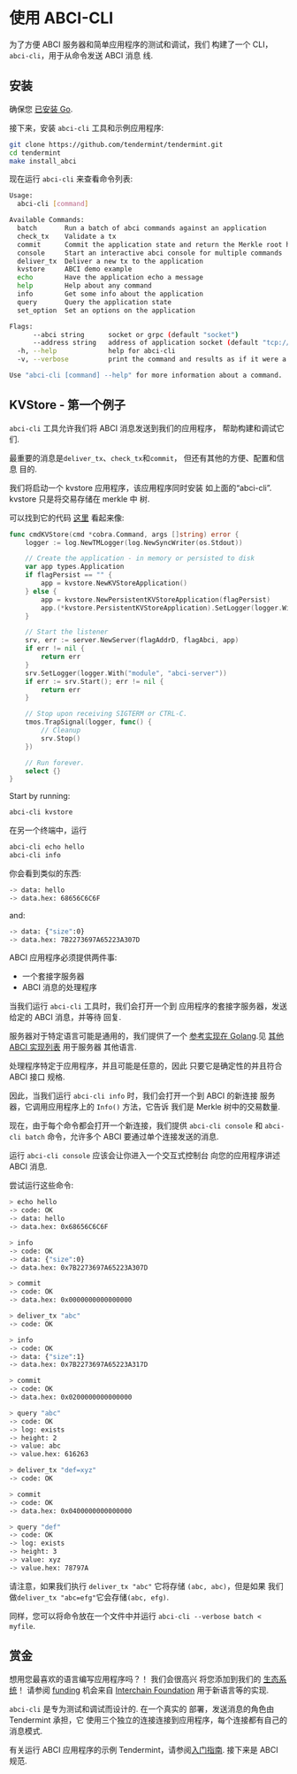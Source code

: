 # 使用 ABCI-CLI

为了方便 ABCI 服务器和简单应用程序的测试和调试，我们
构建了一个 CLI，`abci-cli`，用于从命令发送 ABCI 消息
线.

## 安装

确保您 [已安装 Go](https://golang.org/doc/install).

接下来，安装 `abci-cli` 工具和示例应用程序:

```sh
git clone https://github.com/tendermint/tendermint.git
cd tendermint
make install_abci
```

现在运行 `abci-cli` 来查看命令列表:

```sh
Usage:
  abci-cli [command]

Available Commands:
  batch       Run a batch of abci commands against an application
  check_tx    Validate a tx
  commit      Commit the application state and return the Merkle root hash
  console     Start an interactive abci console for multiple commands
  deliver_tx  Deliver a new tx to the application
  kvstore     ABCI demo example
  echo        Have the application echo a message
  help        Help about any command
  info        Get some info about the application
  query       Query the application state
  set_option  Set an options on the application

Flags:
      --abci string      socket or grpc (default "socket")
      --address string   address of application socket (default "tcp://127.0.0.1:26658")
  -h, --help             help for abci-cli
  -v, --verbose          print the command and results as if it were a console session

Use "abci-cli [command] --help" for more information about a command.
```

## KVStore - 第一个例子

`abci-cli` 工具允许我们将 ABCI 消息发送到我们的应用程序，
帮助构建和调试它们.

最重要的消息是`deliver_tx`、`check_tx`和`commit`，
但还有其他的方便、配置和信息
目的.

我们将启动一个 kvstore 应用程序，该应用程序同时安装
如上面的“abci-cli”. kvstore 只是将交易存储在 merkle 中
树.

可以找到它的代码
[这里](https://github.com/tendermint/tendermint/blob/master/abci/cmd/abci-cli/abci-cli.go)
看起来像:

```go
func cmdKVStore(cmd *cobra.Command, args []string) error {
    logger := log.NewTMLogger(log.NewSyncWriter(os.Stdout))

    // Create the application - in memory or persisted to disk
    var app types.Application
    if flagPersist == "" {
        app = kvstore.NewKVStoreApplication()
    } else {
        app = kvstore.NewPersistentKVStoreApplication(flagPersist)
        app.(*kvstore.PersistentKVStoreApplication).SetLogger(logger.With("module", "kvstore"))
    }

    // Start the listener
    srv, err := server.NewServer(flagAddrD, flagAbci, app)
    if err != nil {
        return err
    }
    srv.SetLogger(logger.With("module", "abci-server"))
    if err := srv.Start(); err != nil {
        return err
    }

    // Stop upon receiving SIGTERM or CTRL-C.
    tmos.TrapSignal(logger, func() {
        // Cleanup
        srv.Stop()
    })

    // Run forever.
    select {}
}
```

Start by running:

```sh
abci-cli kvstore
```

在另一个终端中，运行

```sh
abci-cli echo hello
abci-cli info
```

你会看到类似的东西:

```sh
-> data: hello
-> data.hex: 68656C6C6F
```

and:

```sh
-> data: {"size":0}
-> data.hex: 7B2273697A65223A307D
```

ABCI 应用程序必须提供两件事:

- 一个套接字服务器
- ABCI 消息的处理程序

当我们运行 `abci-cli` 工具时，我们会打开一个到
应用程序的套接字服务器，发送给定的 ABCI 消息，并等待
回复.

服务器对于特定语言可能是通用的，我们提供了一个
[参考实现在
Golang](https://github.com/tendermint/tendermint/tree/master/abci/server).见
[其他 ABCI 实现列表](https://github.com/tendermint/awesome#ecosystem) 用于服务器
其他语言.

处理程序特定于应用程序，并且可能是任意的，因此
只要它是确定性的并且符合 ABCI 接口
规格.

因此，当我们运行 `abci-cli info` 时，我们会打开一个到 ABCI 的新连接
服务器，它调用应用程序上的 `Info()` 方法，它告诉
我们是 Merkle 树中的交易数量.

现在，由于每个命令都会打开一个新连接，我们提供
`abci-cli console` 和 `abci-cli batch` 命令，允许多个 ABCI
要通过单个连接发送的消息.

运行 `abci-cli console` 应该会让你进入一个交互式控制台
向您的应用程序讲述 ABCI 消息.

尝试运行这些命令:

```sh
> echo hello
-> code: OK
-> data: hello
-> data.hex: 0x68656C6C6F

> info
-> code: OK
-> data: {"size":0}
-> data.hex: 0x7B2273697A65223A307D

> commit
-> code: OK
-> data.hex: 0x0000000000000000

> deliver_tx "abc"
-> code: OK

> info
-> code: OK
-> data: {"size":1}
-> data.hex: 0x7B2273697A65223A317D

> commit
-> code: OK
-> data.hex: 0x0200000000000000

> query "abc"
-> code: OK
-> log: exists
-> height: 2
-> value: abc
-> value.hex: 616263

> deliver_tx "def=xyz"
-> code: OK

> commit
-> code: OK
-> data.hex: 0x0400000000000000

> query "def"
-> code: OK
-> log: exists
-> height: 3
-> value: xyz
-> value.hex: 78797A
```

请注意，如果我们执行 `deliver_tx "abc"` 它将存储 `(abc, abc)`，但是如果
我们做`deliver_tx "abc=efg"`它会存储`(abc, efg)`.

同样，您可以将命令放在一个文件中并运行
`abci-cli --verbose batch < myfile`.

## 赏金

想用您最喜欢的语言编写应用程序吗？！ 我们会很高兴
将您添加到我们的 [生态系统](https://github.com/tendermint/awesome#ecosystem)！
请参阅 [funding](https://github.com/interchainio/funding) 机会来自
[Interchain Foundation](https://interchain.io/) 用于新语言等的实现.

`abci-cli` 是专为测试和调试而设计的. 在一个真实的
部署，发送消息的角色由 Tendermint 承担，它
使用三个独立的连接连接到应用程序，每个连接都有自己的
消息模式.

有关运行 ABCI 应用程序的示例
Tendermint，请参阅[入门指南](./getting-started.md).
接下来是 ABCI 规范.
